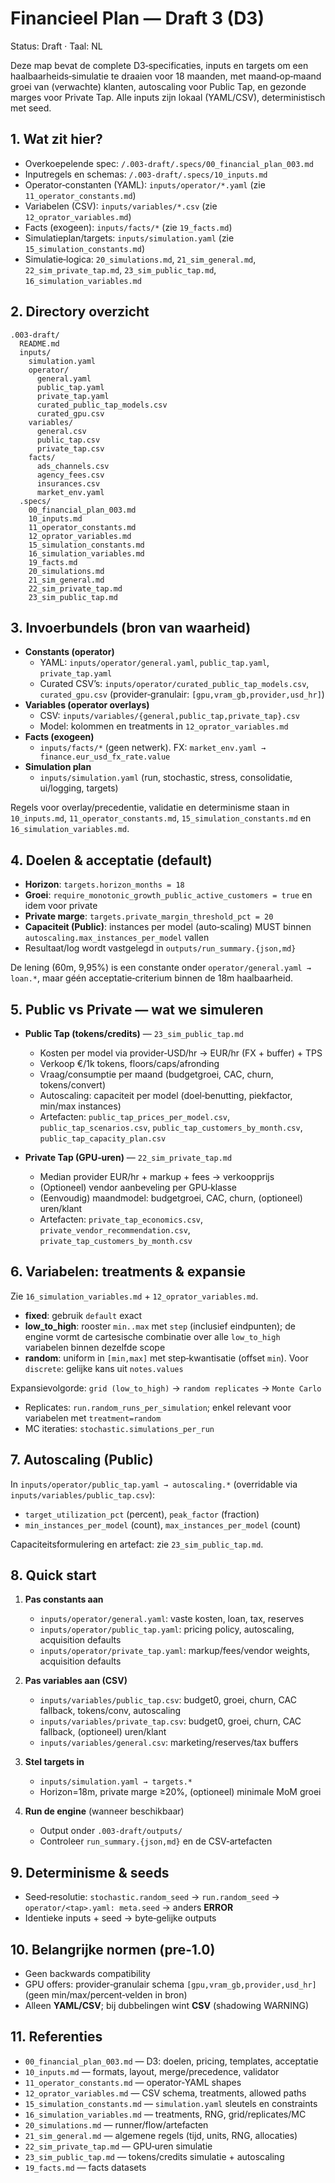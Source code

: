 # Financieel Plan — Draft 3 (D3)

Status: Draft · Taal: NL

Deze map bevat de complete D3‑specificaties, inputs en targets om een haalbaarheids‑simulatie te draaien voor 18 maanden, met maand‑op‑maand groei van (verwachte) klanten, autoscaling voor Public Tap, en gezonde marges voor Private Tap. Alle inputs zijn lokaal (YAML/CSV), deterministisch met seed.

## 1. Wat zit hier?

- Overkoepelende spec: `/.003-draft/.specs/00_financial_plan_003.md`
- Inputregels en schemas: `/.003-draft/.specs/10_inputs.md`
- Operator‑constanten (YAML): `inputs/operator/*.yaml` (zie `11_operator_constants.md`)
- Variabelen (CSV): `inputs/variables/*.csv` (zie `12_oprator_variables.md`)
- Facts (exogeen): `inputs/facts/*` (zie `19_facts.md`)
- Simulatieplan/targets: `inputs/simulation.yaml` (zie `15_simulation_constants.md`)
- Simulatie‑logica: `20_simulations.md`, `21_sim_general.md`, `22_sim_private_tap.md`, `23_sim_public_tap.md`, `16_simulation_variables.md`

## 2. Directory overzicht

```
.003-draft/
  README.md
  inputs/
    simulation.yaml
    operator/
      general.yaml
      public_tap.yaml
      private_tap.yaml
      curated_public_tap_models.csv
      curated_gpu.csv
    variables/
      general.csv
      public_tap.csv
      private_tap.csv
    facts/
      ads_channels.csv
      agency_fees.csv
      insurances.csv
      market_env.yaml
  .specs/
    00_financial_plan_003.md
    10_inputs.md
    11_operator_constants.md
    12_oprator_variables.md
    15_simulation_constants.md
    16_simulation_variables.md
    19_facts.md
    20_simulations.md
    21_sim_general.md
    22_sim_private_tap.md
    23_sim_public_tap.md
```

## 3. Invoerbundels (bron van waarheid)

- **Constants (operator)**
  - YAML: `inputs/operator/general.yaml`, `public_tap.yaml`, `private_tap.yaml`
  - Curated CSV’s: `inputs/operator/curated_public_tap_models.csv`, `curated_gpu.csv` (provider‑granulair: `[gpu,vram_gb,provider,usd_hr]`)
- **Variables (operator overlays)**
  - CSV: `inputs/variables/{general,public_tap,private_tap}.csv`
  - Model: kolommen en treatments in `12_oprator_variables.md`
- **Facts (exogeen)**
  - `inputs/facts/*` (geen netwerk). FX: `market_env.yaml → finance.eur_usd_fx_rate.value`
- **Simulation plan**
  - `inputs/simulation.yaml` (run, stochastic, stress, consolidatie, ui/logging, targets)

Regels voor overlay/precedentie, validatie en determinisme staan in `10_inputs.md`, `11_operator_constants.md`, `15_simulation_constants.md` en `16_simulation_variables.md`.

## 4. Doelen & acceptatie (default)

- **Horizon**: `targets.horizon_months = 18`
- **Groei**: `require_monotonic_growth_public_active_customers = true` en idem voor private
- **Private marge**: `targets.private_margin_threshold_pct = 20`
- **Capaciteit (Public)**: instances per model (auto‑scaling) MUST binnen `autoscaling.max_instances_per_model` vallen
- Resultaat/log wordt vastgelegd in `outputs/run_summary.{json,md}`

De lening (60m, 9,95%) is een constante onder `operator/general.yaml → loan.*`, maar géén acceptatie‑criterium binnen de 18m haalbaarheid.

## 5. Public vs Private — wat we simuleren

- **Public Tap (tokens/credits)** — `23_sim_public_tap.md`
  - Kosten per model via provider‐USD/hr → EUR/hr (FX + buffer) + TPS
  - Verkoop €/1k tokens, floors/caps/afronding
  - Vraag/consumptie per maand (budgetgroei, CAC, churn, tokens/convert)
  - Autoscaling: capaciteit per model (doel‑benutting, piekfactor, min/max instances)
  - Artefacten: `public_tap_prices_per_model.csv`, `public_tap_scenarios.csv`, `public_tap_customers_by_month.csv`, `public_tap_capacity_plan.csv`

- **Private Tap (GPU‑uren)** — `22_sim_private_tap.md`
  - Median provider EUR/hr + markup + fees → verkoopprijs
  - (Optioneel) vendor aanbeveling per GPU‑klasse
  - (Eenvoudig) maandmodel: budgetgroei, CAC, churn, (optioneel) uren/klant
  - Artefacten: `private_tap_economics.csv`, `private_vendor_recommendation.csv`, `private_tap_customers_by_month.csv`

## 6. Variabelen: treatments & expansie

Zie `16_simulation_variables.md` + `12_oprator_variables.md`.

- **fixed**: gebruik `default` exact
- **low_to_high**: rooster `min..max` met `step` (inclusief eindpunten); de engine vormt de cartesische combinatie over alle `low_to_high` variabelen binnen dezelfde scope
- **random**: uniform in `[min,max]` met step‑kwantisatie (offset `min`). Voor `discrete`: gelijke kans uit `notes.values`

Expansievolgorde: `grid (low_to_high)` → `random replicates` → `Monte Carlo`

- Replicates: `run.random_runs_per_simulation`; enkel relevant voor variabelen met `treatment=random`
- MC iteraties: `stochastic.simulations_per_run`

## 7. Autoscaling (Public)

In `inputs/operator/public_tap.yaml → autoscaling.*` (overridable via `inputs/variables/public_tap.csv`):

- `target_utilization_pct` (percent), `peak_factor` (fraction)
- `min_instances_per_model` (count), `max_instances_per_model` (count)

Capaciteitsformulering en artefact: zie `23_sim_public_tap.md`.

## 8. Quick start

1) **Pas constants aan**
   - `inputs/operator/general.yaml`: vaste kosten, loan, tax, reserves
   - `inputs/operator/public_tap.yaml`: pricing policy, autoscaling, acquisition defaults
   - `inputs/operator/private_tap.yaml`: markup/fees/vendor weights, acquisition defaults

2) **Pas variables aan (CSV)**
   - `inputs/variables/public_tap.csv`: budget0, groei, churn, CAC fallback, tokens/conv, autoscaling
   - `inputs/variables/private_tap.csv`: budget0, groei, churn, CAC fallback, (optioneel) uren/klant
   - `inputs/variables/general.csv`: marketing/reserves/tax buffers

3) **Stel targets in**
   - `inputs/simulation.yaml → targets.*`
   - Horizon=18m, private marge ≥20%, (optioneel) minimale MoM groei

4) **Run de engine** (wanneer beschikbaar)
   - Output onder `.003-draft/outputs/`
   - Controleer `run_summary.{json,md}` en de CSV‑artefacten

## 9. Determinisme & seeds

- Seed‑resolutie: `stochastic.random_seed` → `run.random_seed` → `operator/<tap>.yaml: meta.seed` → anders **ERROR**
- Identieke inputs + seed → byte‑gelijke outputs

## 10. Belangrijke normen (pre‑1.0)

- Geen backwards compatibility
- GPU offers: provider‑granulair schema `[gpu,vram_gb,provider,usd_hr]` (geen min/max/percent‑velden in bron)
- Alleen **YAML/CSV**; bij dubbelingen wint **CSV** (shadowing WARNING)

## 11. Referenties

- `00_financial_plan_003.md` — D3: doelen, pricing, templates, acceptatie
- `10_inputs.md` — formats, layout, merge/precedence, validator
- `11_operator_constants.md` — operator‑YAML shapes
- `12_oprator_variables.md` — CSV schema, treatments, allowed paths
- `15_simulation_constants.md` — `simulation.yaml` sleutels en constraints
- `16_simulation_variables.md` — treatments, RNG, grid/replicates/MC
- `20_simulations.md` — runner/flow/artefacten
- `21_sim_general.md` — algemene regels (tijd, units, RNG, allocaties)
- `22_sim_private_tap.md` — GPU‑uren simulatie
- `23_sim_public_tap.md` — tokens/credits simulatie + autoscaling
- `19_facts.md` — facts datasets
